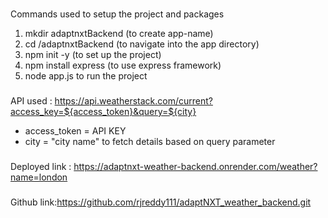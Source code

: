 ###
Commands used to setup the project and packages
1. mkdir adaptnxtBackend (to create app-name)
2. cd /adaptnxtBackend (to navigate into the app directory)
3. npm init -y  (to set up the project)
4. npm install express (to use express framework)
5. node app.js  to run the project

###
API used : https://api.weatherstack.com/current?access_key=${access_token}&query=${city} 

* access_token = API KEY 
* city = "city name" to fetch details based on query parameter


### 
Deployed link : https://adaptnxt-weather-backend.onrender.com/weather?name=london

### 
Github link:https://github.com/rjreddy111/adaptNXT_weather_backend.git





